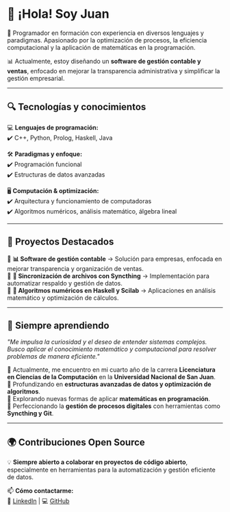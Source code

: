 # 👋 ¡Hola! Soy Juan  
🚀 Programador en formación con experiencia en diversos lenguajes y paradigmas. Apasionado por la optimización de procesos, la eficiencia computacional y la aplicación de matemáticas en la programación.  

📊 Actualmente, estoy diseñando un **software de gestión contable y ventas**, enfocado en mejorar la transparencia administrativa y simplificar la gestión empresarial.  

---

## 🔍 **Tecnologías y conocimientos**  
💻 **Lenguajes de programación:**  
✔️ C++, Python, Prolog, Haskell, Java  

🛠️ **Paradigmas y enfoque:**  
✔️ Programación funcional  
✔️ Estructuras de datos avanzadas  

🖥️ **Computación & optimización:**  
✔️ Arquitectura y funcionamiento de computadoras  
✔️ Algoritmos numéricos, análisis matemático, álgebra lineal  

---

## 📂 **Proyectos Destacados**  
🔹 **📊 Software de gestión contable** → Solución para empresas, enfocada en mejorar transparencia y organización de ventas.  
🔹 **🔄 Sincronización de archivos con Syncthing** → Implementación para automatizar respaldo y gestión de datos.  
🔹 **📐 Algoritmos numéricos en Haskell y Scilab** → Aplicaciones en análisis matemático y optimización de cálculos.  

---

## 🚀 **Siempre aprendiendo**  
*"Me impulsa la curiosidad y el deseo de entender sistemas complejos. Busco aplicar el conocimiento matemático y computacional para resolver problemas de manera eficiente."*  

🔹 Actualmente, me encuentro en mi cuarto año de la carrera **Licenciatura en Ciencias de la Computación** en la **Universidad Nacional de San Juan**.  
🔹 Profundizando en **estructuras avanzadas de datos y optimización de algoritmos**.  
🔹 Explorando nuevas formas de aplicar **matemáticas en programación**.  
🔹 Perfeccionando la **gestión de procesos digitales** con herramientas como **Syncthing y Git**.  

---

## 🌍 **Contribuciones Open Source**  
💡 **Siempre abierto a colaborar en proyectos de código abierto**, especialmente en herramientas para la automatización y gestión eficiente de datos.  

📫 **Cómo contactarme:**  
🔗 [LinkedIn](https://www.linkedin.com/in/juanjose-caputo/) | 💻 [GitHub](https://github.com/juanjose27capu) 
